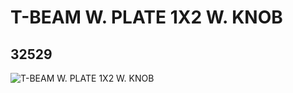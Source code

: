 # T-BEAM W. PLATE 1X2 W. KNOB
## 32529
![T-BEAM W. PLATE 1X2 W. KNOB](https://lc-www-live-s.legocdn.com/media/bricks/5/2/4144023.jpg)